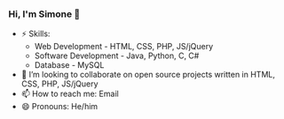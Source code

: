 ### Hi, I'm Simone 👋

<!--
Here are some ideas to get you started:

- 🔭 I’m currently working on ...
- 🌱 I’m currently learning ...
- 👯 I’m looking to collaborate on ...
- 🤔 I’m looking for help with ...
- 💬 Ask me about ...
- 📫 How to reach me: ...
- 😄 Pronouns: ...
- ⚡ Fun fact: ...
-->

- ⚡ Skills:  
    - Web Development - HTML, CSS, PHP, JS/jQuery  
    - Software Development - Java, Python, C, C#  
    - Database - MySQL
- 👯 I’m looking to collaborate on open source projects written in HTML, CSS, PHP, JS/jQuery
- 📫 How to reach me: Email
- 😄 Pronouns: He/him
